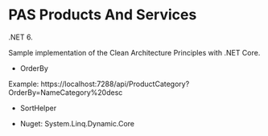 # PAS Products And Services
.NET 6.

Sample implementation of the Clean Architecture Principles with .NET Core. 

- OrderBy

Example:
https://localhost:7288/api/ProductCategory?OrderBy=NameCategory%20desc

- SortHelper



- Nuget: System.Linq.Dynamic.Core
